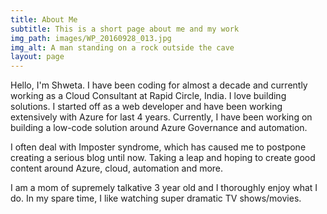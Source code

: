 ```yaml
---
title: About Me
subtitle: This is a short page about me and my work
img_path: images/WP_20160928_013.jpg
img_alt: A man standing on a rock outside the cave
layout: page
---
```


 Hello, I'm Shweta. I have been coding for almost a decade and currently working as a Cloud Consultant at Rapid Circle, India. I love building solutions. I started off as a web developer and have been working extensively with Azure for last 4 years. Currently, I have been working on building a low-code solution around Azure Governance and automation.

 I often deal with Imposter syndrome, which has caused me to postpone creating a serious blog until now. Taking a leap and hoping to create good content around Azure, cloud, automation and more.

 I am a mom of supremely talkative 3 year old and I thoroughly enjoy what I do. In my spare time, I like watching super dramatic TV shows/movies.

